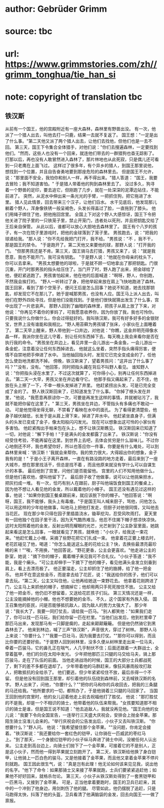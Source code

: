 # author: Gebrüder Grimm
# source: tbc
# url: https://www.grimmstories.com/zh//grimm_tonghua/tie_han_si
# note: copyright of translation tbc

## 铁汉斯 

从前有一个国王，他的宫殿附近有一座大森林，森林里有野兽出没。
有一次，他派了一个猎人出去，叫他去打一只鹿，结果一去就不复返了。
国王想："一定是出了什么事。"第二天他又派了两个猎人出去，让他们去找他，但他们也是一去不回。
第三天，国王下令集合全体猎手，对他们说："你们去搜遍森林，一定要找到他们。"然而，这些人也没有一个回来，就连他们带去的一群猎狗也杳无踪影了。
打那以后，再也没有人敢冒然进入森林了，那片林地也从此死寂，只是偶儿还可看到一只老鹰在上面飞过。
这样过了很多年，有个异乡的猎人，到国王那里说他，想找到一个位置，并且自告奋勇地要到那座危险的森林里去。
但是国王不允许，说："那里面不安全，我怕你和别人一样，再不得出来。"猎人答道：
"国王，我要去冒险；我不知道害怕。"
于是猎人带着他的狗到森林里去了。
没过多久，狗寻着一个野兽的足印，要去追它，但刚跑了几步，就在一处深深的泥潭边站住，不能前进了。
突然，从泥水中伸出来一条光光的手臂，一把抓住狗，把它拖进了水里。
猎人见此情景，回去带来三个汉子，让他们舀水。
水干见底后，他发现那儿躺着个野人，浑身像铁锈一般呈褐色，头发长得盖过了脸，一直拖到了膝头。
他们用绳子绑住了他，把他拖回宫里。
全国上下对这个野人大感惊讶，国王下令把他关进了院子里的一只铁笼子里，禁止开笼门，违者处以死刑，并且把钥匙交给了王后亲自保管。
从此以后，谁都可以放心大胆地去森林里了。
国王有个八岁的孩子，有一次在院子里游戏时，把他的金球落到了笼子里。
男孩跑去，说："把我的球递给我。"那人说："你不先给我把门打开，我不给。"男孩说："不
，我不干，那是国王的禁令。
"于是跑开了。第二天他又来要他的球，那野人说："打开我的门。
"但那男孩还是不肯。第三天，国王骑马去打猎，男孩又来了，说："就是我愿意，我也不能开门，我可没有钥匙。
"于是野人说："他就在你母亲的枕头下，你可以去拿来。
"男孩太想要他的球啦，于是就不顾一切地拿出了那把钥匙。门很沉重，开门时那男孩的指头给压住了。当门开了时，野人跑了出来，把金球给了他，便赶紧逃跑了。男孩害怕起来，他在他的后面喊道："啊呀，野人，你别跑，不然我会挨打的。
"野人一听转过了身，把他举起来放在肩上飞快地跑进了森林。国王回家，看到了那个空笼子，便问王后是怎么回事？她说不知道，她去找那钥匙，却发现它不在那儿了。她于是喊那男孩，也没有人应。国王马上派人出去，叫他们在野外四处寻找，但是他们没能找到。于是他们很快就猜出发生了什么事，宫中出现了一片悲哀声。
那野人回到了幽暗的森林里，把孩子从肩上放了下来，对他说："你再见不着你的爹妈了，可我愿意收养你，因为你放了我，我也可怜你。只要我说什么你做什么，你会过得挺好的。我叫铁汉斯，我可有好多好多的金银财宝，世界上没有谁能和我相比。"野人用苔藓为男孩铺了张床，小家伙在上面睡着了。
第二天早上醒来，野人带他到一口井边，对他说："你瞧，这金井明亮得像水晶一样，我派你坐在这儿守着，别让任何东西掉下去。每天晚上我会来看你是否在执行我的命令。"男孩坐在井边上，看见井里一会儿游出一条金鱼，一会儿游出一条金蛇，注意着没让任何东西掉进去。
他就这么坐着，突然手指头痛得厉害，便情不自禁地把手伸进了水中。
当他抽回指头时，发现它已完全变成金的了，任他怎么使劲地洗都洗不掉。
傍晚，铁汉斯来了，望着男孩问："这井出了什么事了吗？""没有，没有。"他回答，同时把指头藏在背后不叫野人看见。
谁知野人说："你把指头浸在水里了，不过这次就算了，可你得小心，别再让任何东西掉进去。"第二天一大早，男孩又坐在井边看守它。
他那手指又痛起来了，忍不住，他放在头上擦了一下，不幸一根头发掉进了井里。
他赶紧捞出头发，可是已完全变成了金的了。
野人铁汉斯回来了，已知道发生了什么事。
"你掉了根头发在井里，"他说，"我愿意再原谅你一次，可要是再发生这样的事情，井就被玷污了，我就不能把你留在这里了。"
第三天，男孩坐在井边，不管指头有多痛也不敢动一动。
可是他觉得坐得无聊，不禁看了看映在水中的面孔。
为了看得更清楚些，他身子越伏越低，长发于是从肩上滑下来，掉进了井水中。
他赶紧坐直身子，但满头的头发已变成了金子，像太阳般闪闪发光。
现在可以想象出这可怜的小家伙有多害怕。
他赶紧掏出手帕来包在头上，想不让铁汉斯瞧见。
铁汉斯回来已知道了一切，对他说："解下手帕！"于是满头的金发都露了出来了。
铁汉斯说："你没有经受住考验，不能再留在这里。到世界上去吧，去体会贫穷是什么滋味儿。不过你心地倒还不坏，我也希望你好，所以也答应你一件事，你要是有什么难处，可以到森林里来喊：'铁汉斯！'我就会来帮你。我的势力很大，大得超出你的想象，金子我有的是！"
于是小王子离开森林，一直在有路没路的地方走着，最后来到了一座大城市，想在那里找活干，但总是找不着
，而且他原来就没有学什么可以自谋生计的本事。
最后他到了宫里，问他们是否能留他。
宫里的人们不知用他做什么，但是他们喜欢他，便叫他留下了。
最后厨子收了他做事，说可以让他挑柴担水，把灰扫成一堆。
有一次，恰巧有别人在跟前，厨子叫他端饭食到国王的餐桌上，因为他不想让人看见他的金发，所以戴着他的小帽子。
国王还没有遇见过这样的事，他说："如果你到国王餐桌跟前来，就应该脱下你的帽子。"他回答说："啊呀，国王，我不能够，我头上有毒瘤。"于是国王叫人喊来厨子，骂他，问他怎么可以用这样的少年给他做事，叫他马上把他打发走，但厨子对他很同情，又叫他去当花匠。
现在那少年只得在园子里插苗浇水，锄草挖沟，忍受风吹雨打。
夏天里有一回他独个在园子里干活，因为天气酷热难当，他忍不住揭下帽子想凉快凉快。
这时太阳照着他的金发，反射出明亮耀眼的光芒，光芒射到了公主卧室里面，她跳起来看这是怎么回事，一眼就看见了男孩，就唤他："小伙子，给我送一束花来。"他赶忙戴上小帽，采摘了些野花把它们扎成一束。
他拿着花正要上楼去时，老花匠碰见了他，喝道："你怎么能送这么差的花给公主？快，去换些最漂亮最珍稀的来！""唉，不用换，"他回答说，"野花更香，公主会更喜欢。"他走进公主的卧室，她说："摘下你的帽子，戴着帽子来见我可不合礼仪。"小伙子答道："我不能，我是个癞头。"可公主却伸手一下摘下了他的帽子，看见他满头金发立刻垂到肩上，看上去漂亮极了。
他正要溜走，公主却抓住了他的胳膊，给了他一把金币。
他并不在意这些金币，而是拿去给了花匠，说："我送给你的孩子，他们可以拿去玩。"第二天，公主又叫住他，让他再给她送一束野花去。
他拿着花刚跨进了门，公主马上来抓他的帽子，想摘掉它；他却用两只手死死按住不放。
公主又给了他一把金币，他仍旧不想留着，又送给花匠孩子们玩。
第三天情况还是一样，公主没能摘掉他的小帽，他也不想要她的金币。
不久，这个国家有外族入侵。
国王召集他的臣民，问是否能够抵抗敌人，因为敌人的势力太强大了。
那少年说："我长大了，我要一同打仗去，请给我一匹马。"别人都笑他："如果我们走了，你可以找一匹马玩，我们给你留一匹在栏里。"当他们出发后，他到栏里牵了那匹马出来，发现那马有一只脚是瘸的，走起来颠颠簸簸。
但是他仍然骑它到黑森林去了。
他来到林边，喊了三声"铁汉斯"，声音很大，穿过了树林。
那野人马上来说："你要什么？""我要一匹壮马，因为我要去打仗。""那你可以得到，而且比你要的还要好些。"于是野人回到树林里，没多久便从树林里走出来一位马夫，牵着一匹骏马，它的鼻孔正在喘气，人几乎制伏不住；后面还跟着一大群战士，全穿着盔甲，他们的剑在太阳中发光。
少年把他那匹三只腿的马交给马夫，骑上那匹骏马，走在了队伍的前面。
当他走进战场的时候，国王的大部分士兵都战死了，剩下的差不多都在退却了。
少年带着他的马群赶来，像狂风暴雨般攻打敌人，把敢抵抗的全给杀了。
他们要逃，但少年紧紧咬住不放，最后杀得一个不留。
但是他没有回到国王那里，却引着他的队伍绕到森林前，又去喊铁汉斯的名字。
野人出来了，问他，"你要什么？""把你的马和你的兵收回去，把我的三条腿的马还给我。"他所要求的一切，都照办了，于是他骑着三只腿的马回家了。
当国王回到他的宫里时，他的女儿迎着他走上前去祝福他打了胜仗。
他说："那打胜仗的不是我，却是一个不相识的骑士，他带着他的队伍来帮我。"女孩要知道那不相识的骑士是谁，但是国王说不知道："他去追敌人，我就没再见他。"国王向他的女儿说："我要下令向全国宣告，一连举行三天盛大庆祝会，安排会上抛金苹果。那陌生骑士没准儿会来的。"举行庆祝会的公告发出后，小伙子又去叫铁汉斯。
"你想要什么？"野人问。
他说："我希望接住那个金苹果。""没问题，你肯定会接着。"铁汉斯说："我还要给你一套红色的铠甲，让你骑在一匹威武的枣红马上。"到了那天，一个身披红铠甲的小伙子纵马奔进了骑士中间，没被任何人认出来。
公主走到高台边上，向骑士们抛下了一个金苹果，可接着它的不是别人，正是这小伙子，然而他一得到苹果就立刻跑开了。
第二天，铁汉斯给他换了身白铠甲，让他骑上一匹白色的骏马，又是他接着了金苹果，而且他又拿着金苹果不停片刻就跑。
国王因此很生气，说："真是岂有此理！他无论如何该来见见我，说出他的名字。"他下了命令：如果那骑士又来接了苹果就跑，士兵们要紧紧追赶他；如果他不好好回来，就格杀勿论。
第三天，小伙子从铁汉斯处得到了一套黑铠甲和一匹黑马，又接到了金苹果。
可是，正当他拿着要跑时，国王的卫兵已赶来，其中的一个冲到了他身边，用剑刺伤了他的腿。
尽管如此，他仍摆脱了追赶，只是马跑得太快，抖落了他的头盔，卫兵看清了他满脑袋的金发，回去向国王一一做了禀报。
